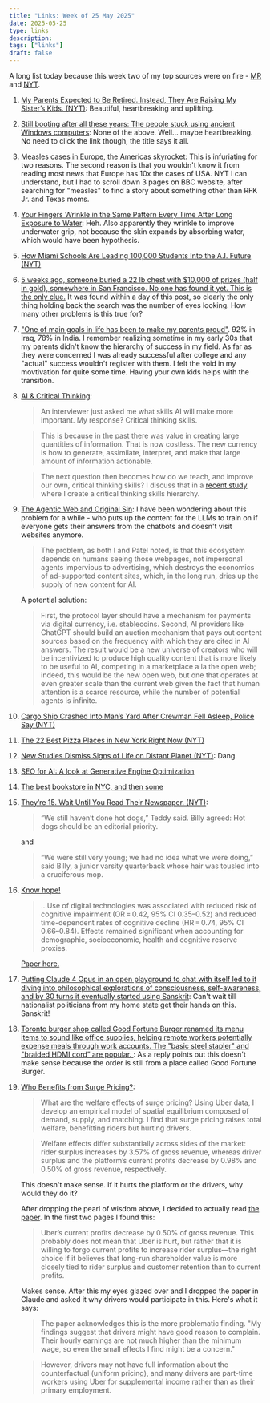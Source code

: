 ```yaml
---
title: "Links: Week of 25 May 2025"
date: 2025-05-25
type: links
description:
tags: ["links"]
draft: false
---
```


A long list today because this week two of my top sources were on fire - [MR](https://marginalrevolution.com) and [NYT](https://nytimes.com). 

1. [My Parents  Expected to Be Retired. Instead, They Are Raising My Sister’s Kids. (NYT)](https://www.nytimes.com/2025/05/18/magazine/grandparents-families-children-kids.html): Beautiful, heartbreaking and uplifting. 

2. [Still booting after all these years: The people stuck using ancient Windows computers](https://www.bbc.com/future/article/20250516-the-people-stuck-using-ancient-windows-computers): None of the above. Well... maybe heartbreaking. No need to click the link though, the title says it all. 

3. [Measles cases in Europe, the Americas skyrocket](https://www.cidrap.umn.edu/measles/measles-cases-europe-americas-skyrocket): This is infuriating for two reasons. The second reason is that you wouldn't know it from reading most news that Europe has 10x the cases of USA. NYT I can understand, but I had to scroll down 3 pages on BBC website, after searching for "measles" to find a story about something other than RFK Jr. and Texas moms.

4. [Your Fingers Wrinkle in the Same Pattern Every Time After Long Exposure to Water](https://www.discovermagazine.com/health/your-fingers-wrinkle-in-the-same-pattern-every-time-after-long-exposure-to): Heh. Also apparently they wrinkle to improve underwater grip, not because the skin expands by absorbing water, which would have been hypothesis. 

5. [How Miami Schools Are Leading 100,000 Students Into the A.I. Future (NYT)](https://www.nytimes.com/2025/05/19/technology/ai-miami-schools-google-gemini.html)

6. [5 weeks ago, someone buried a 22 lb chest with $10,000 of prizes (half in gold), somewhere in San Francisco. No one has found it yet. This is the only clue.](https://x.com/pitdesi/status/1922384491978334436) It was found within a day of this post, so clearly the only thing holding back the search was the number of eyes looking. How many other problems is this true for? 

7. ["One of main goals in life has been to make my parents proud"](https://x.com/mattyglesias/status/1925144465120870524). 92% in Iraq, 78% in India. I remember realizing sometime in my early 30s that my parents didn't know the hierarchy of success in my field. As far as they were concerned I was already successful after college and any "actual" success wouldn't register with them. I felt the void in my movtivation for quite some time. Having your own kids helps with the transition. 

8. [AI & Critical Thinking](https://x.com/Econ_4_Everyone/status/1925172995481362619):
    > An interviewer just asked me what skills AI will make more important. My response? Critical thinking skills. 

    > This is because in the past there was value in creating large quantities of information. That is now costless. The new currency is how to generate, assimilate, interpret, and make that large amount of information actionable. 

    > The next question then becomes how do we teach, and improve our own, critical thinking skills? I discuss that in a [recent study](https://t.co/8V26lIjLxa) where I create a critical thinking skills hierarchy.  

9. [The Agentic Web and Original Sin](https://stratechery.com/2025/the-agentic-web-and-original-sin/): I have been wondering about this problem for a while - who puts up the content for the LLMs to train on if everyone gets their answers from the chatbots and doesn't visit websites anymore. 

    > The problem, as both I and Patel noted, is that this ecosystem depends on humans seeing those webpages, not impersonal agents impervious to advertising, which destroys the economics of ad-supported content sites, which, in the long run, dries up the supply of new content for AI. 

    A potential solution: 

    > First, the protocol layer should have a mechanism for payments via digital currency, i.e. stablecoins. Second, AI providers like ChatGPT should build an auction mechanism that pays out content sources based on the frequency with which they are cited in AI answers. The result would be a new universe of creators who will be incentivized to produce high quality content that is more likely to be useful to AI, competing in a marketplace a la the open web; indeed, this would be the new open web, but one that operates at even greater scale than the current web given the fact that human attention is a scarce resource, while the number of potential agents is infinite.

10. [Cargo Ship Crashed Into Man’s Yard After Crewman Fell Asleep, Police Say (NYT)](https://www.nytimes.com/2025/05/22/world/europe/norway-ship-crash-backyard.html)

11. [The 22 Best Pizza Places in New York Right Now (NYT)](https://www.nytimes.com/article/best-nyc-pizza-pizzeria.html)

12. [New Studies Dismiss Signs of Life on Distant Planet (NYT)](https://www.nytimes.com/2025/05/23/science/astronomy-extraterrestrial-life-k218b.html): Dang.

13. [SEO for AI: A look at Generative Engine Optimization](https://www.ignorance.ai/p/seo-for-ai-a-look-at-generative-engine)

14. [The best bookstore in NYC, and then some](https://marginalrevolution.com/marginalrevolution/2025/05/the-best-bookstore-in-nyc-and-then-some.html)

15. [They’re 15. Wait Until You Read Their Newspaper. (NYT)](https://www.nytimes.com/2025/05/23/style/ditch-weekly-montauk-newspaper-hamptons.html): 
    > “We still haven’t done hot dogs,” Teddy said. Billy agreed: Hot dogs should be an editorial priority.

    and 

    > “We were still very young; we had no idea what we were doing,” said Billy, a junior varsity quarterback whose hair was tousled into a cruciferous mop.

16. [Know hope!](https://marginalrevolution.com/marginalrevolution/2025/05/digital-tech-sentences-to-ponder.html)
    > …Use of digital technologies was associated with reduced risk of cognitive impairment (OR = 0.42, 95% CI 0.35–0.52) and reduced time-dependent rates of cognitive decline (HR = 0.74, 95% CI 0.66–0.84). Effects remained significant when accounting for demographic, socioeconomic, health and cognitive reserve proxies.

    [Paper here.](https://www.nature.com/articles/s41562-025-02159-9) 

17. [Putting Claude 4 Opus in an open playground to chat with itself led to it diving into philosophical explorations of consciousness, self-awareness, and by 30 turns it eventually started using Sanskrit](https://x.com/vibhuuuus/status/1925607821934215611): Can't wait till nationalist politicians from my home state get their hands on this. Sanskrit!

18. [Toronto burger shop called Good Fortune Burger renamed its menu items to sound like office supplies, helping remote workers potentially expense meals through work accounts. The "basic steel stapler" and "braided HDMI cord” are popular.
](https://x.com/BrianRoemmele/status/1925648371508810182): As a reply points out this doesn't make sense because the order is still from a place called Good Fortune Burger. 

19. [Who Benefits from Surge Pricing?](https://x.com/ecmaEditors/status/1925537127502422290): 
    > What are the welfare effects of surge pricing? Using Uber data, I develop an empirical model of spatial equilibrium composed of demand, supply, and matching. I find that surge pricing raises total welfare, benefitting riders but hurting drivers.

    > Welfare effects differ substantially across sides of the market: rider surplus increases by 3.57% of gross revenue, whereas driver surplus and the platform’s current profits decrease by 0.98% and 0.50% of gross revenue, respectively. 

    This doesn't make sense. If it hurts the platform or the drivers, why would they do it? 

    After dropping the pearl of wisdom above, I decided to actually read [the paper](https://t.co/DQTiI1ytXI). In the first two pages I found this: 

    > Uber’s current profits decrease by 0.50% of gross revenue. This probably does not mean that Uber is hurt, but rather that it is willing to forgo current profits to increase rider surplus—the right choice if it believes that long-run shareholder value is more closely tied to rider surplus and customer retention than to current profits.

    Makes sense. After this my eyes glazed over and I dropped the paper in Claude and asked it why drivers would participate in this. Here's what it says: 

    >  The paper acknowledges this is the more problematic finding. "My findings suggest that drivers might have good reason to complain. Their hourly earnings are not much higher than the minimum wage, so even the small effects I find might be a concern." 

    > However, drivers may not have full information about the counterfactual (uniform pricing), and many drivers are part-time workers using Uber for supplemental income rather than as their primary employment.




